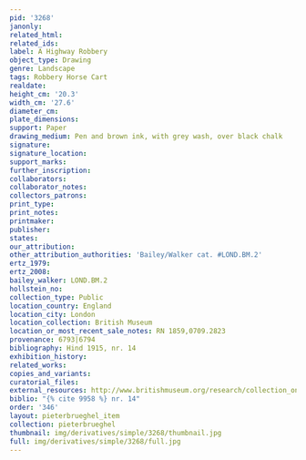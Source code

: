 ```yaml
---
pid: '3268'
janonly: 
related_html: 
related_ids: 
label: A Highway Robbery
object_type: Drawing
genre: Landscape
tags: Robbery Horse Cart
realdate: 
height_cm: '20.3'
width_cm: '27.6'
diameter_cm: 
plate_dimensions: 
support: Paper
drawing_medium: Pen and brown ink, with grey wash, over black chalk
signature: 
signature_location: 
support_marks: 
further_inscription: 
collaborators: 
collaborator_notes: 
collectors_patrons: 
print_type: 
print_notes: 
printmaker: 
publisher: 
states: 
our_attribution: 
other_attribution_authorities: 'Bailey/Walker cat. #LOND.BM.2'
ertz_1979: 
ertz_2008: 
bailey_walker: LOND.BM.2
hollstein_no: 
collection_type: Public
location_country: England
location_city: London
location_collection: British Museum
location_or_most_recent_sale_notes: RN 1859,0709.2823
provenance: 6793|6794
bibliography: Hind 1915, nr. 14
exhibition_history: 
related_works: 
copies_and_variants: 
curatorial_files: 
external_resources: http://www.britishmuseum.org/research/collection_online/collection_object_details.aspx?objectId=712302&partId=1&searchText=1859%2C0709.2823&page=1
biblio: "{% cite 9958 %} nr. 14"
order: '346'
layout: pieterbrueghel_item
collection: pieterbrueghel
thumbnail: img/derivatives/simple/3268/thumbnail.jpg
full: img/derivatives/simple/3268/full.jpg
---
```

